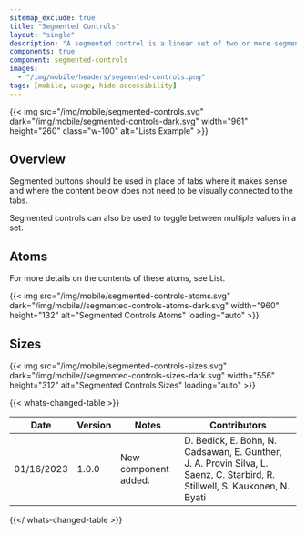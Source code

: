 ```yaml
---
sitemap_exclude: true
title: "Segmented Controls"
layout: "single"
description: "A segmented control is a linear set of two or more segments, each of which functions as a button."
components: true
component: segmented-controls
images:
  - "/img/mobile/headers/segmented-controls.png"
tags: [mobile, usage, hide-accessibility]
---
```


{{< img src="/img/mobile/segmented-controls.svg" dark="/img/mobile/segmented-controls-dark.svg" width="961" height="260" class="w-100" alt="Lists Example" >}}

## Overview

Segmented buttons should be used in place of tabs where it makes sense and where the content below does not need to be visually connected to the tabs.

Segmented controls can also be used to toggle between multiple values in a set.


## Atoms

For more details on the contents of these atoms, see List.

{{< img src="/img/mobile/segmented-controls-atoms.svg" dark="/img/mobile//segmented-controls-atoms-dark.svg" width="960" height="132" alt="Segmented Controls Atoms" loading="auto" >}}

## Sizes

{{< img src="/img/mobile/segmented-controls-sizes.svg" dark="/img/mobile//segmented-controls-sizes-dark.svg" width="556" height="312" alt="Segmented Controls Sizes" loading="auto" >}}


{{< whats-changed-table >}}

| Date       | Version | Notes                               | Contributors |
| ---------- | ------- | ----------------------------------- | ------------ |
| 01/16/2023 | 1.0.0   | New component added. | D. Bedick, E. Bohn, N. Cadsawan, E. Gunther, J. A. Provin Silva, L. Saenz, C. Starbird, R. Stillwell, S. Kaukonen, N. Byati  |

{{</ whats-changed-table >}}
